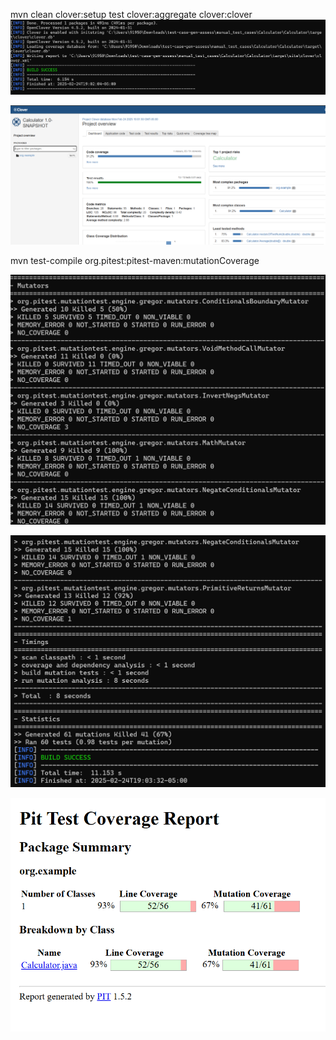 mvn clean clover:setup test clover:aggregate clover:clover
![img.png](img.png)

![img_1.png](img_1.png)

mvn test-compile org.pitest:pitest-maven:mutationCoverage

![img_2.png](img_2.png)

![img_3.png](img_3.png)

![img_4.png](img_4.png)